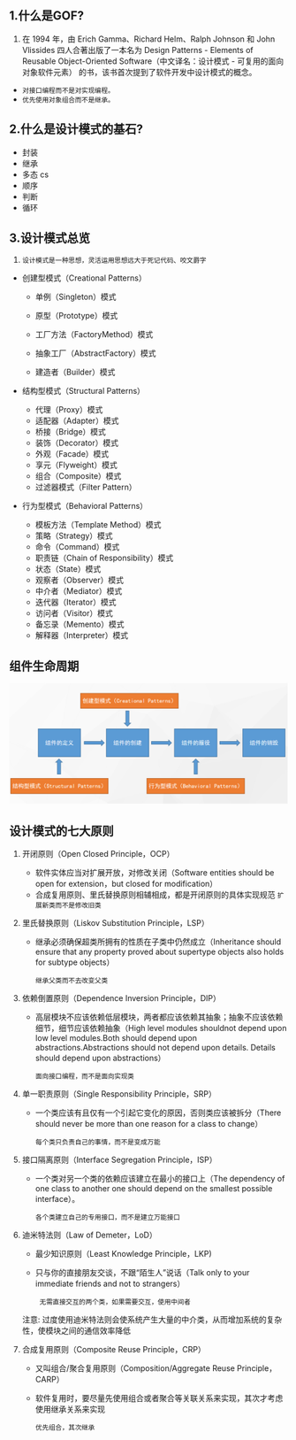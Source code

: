 ## 1.什么是GOF?

1. 在 1994 年，由 Erich Gamma、Richard Helm、Ralph Johnson 和 John Vlissides 四人合著出版了一本名为 Design Patterns - Elements of Reusable Object-Oriented Software（中文译名：设计模式 - 可复用的面向对象软件元素） 的书，该书首次提到了软件开发中设计模式的概念。

  -  `对接口编程而不是对实现编程。`
  -  `优先使用对象组合而不是继承。`

## 2.什么是设计模式的基石?

 - 封装
 - 继承
 - 多态  cs
 - 顺序
 - 判断
 - 循环

## 3.设计模式总览

1. `设计模式是一种思想，灵活运用思想远大于死记代码、咬文爵字`

- 创建型模式（Creational Patterns）

  - 单例（Singleton）模式

  - 原型（Prototype）模式

  - 工厂方法（FactoryMethod）模式

  - 抽象工厂（AbstractFactory）模式

  - 建造者（Builder）模式

    

- 结构型模式（Structural Patterns）
  - 代理（Proxy）模式
  - 适配器（Adapter）模式
  - 桥接（Bridge）模式
  - 装饰（Decorator）模式
  - 外观（Facade）模式
  - 享元（Flyweight）模式
  - 组合（Composite）模式
  - 过滤器模式（Filter Pattern）

- 行为型模式（Behavioral Patterns）
  - 模板方法（Template Method）模式
  - 策略（Strategy）模式
  - 命令（Command）模式
  - 职责链（Chain of Responsibility）模式
  - 状态（State）模式
  - 观察者（Observer）模式
  - 中介者（Mediator）模式
  - 迭代器（Iterator）模式
  - 访问者（Visitor）模式
  - 备忘录（Memento）模式
  - 解释器（Interpreter）模式

## 组件生命周期

![](./images/20220306_1.png)

## 设计模式的七大原则

1. 开闭原则（Open Closed Principle，OCP）
   - 软件实体应当对扩展开放，对修改关闭（Software entities should be open for extension，but closed for modification）
   - 合成复用原则、里氏替换原则相辅相成，都是开闭原则的具体实现规范
       `扩展新类而不是修改旧类`

2. 里氏替换原则（Liskov Substitution Principle，LSP）

   - 继承必须确保超类所拥有的性质在子类中仍然成立（Inheritance should ensure that any property proved about supertype objects also holds for subtype objects）
   
        `继承父类而不去改变父类`

 3. 依赖倒置原则（Dependence Inversion Principle，DIP）

    - 高层模块不应该依赖低层模块，两者都应该依赖其抽象；抽象不应该依赖细节，细节应该依赖抽象（High level modules shouldnot depend upon low level modules.Both should depend upon abstractions.Abstractions should not depend upon details. Details should depend upon abstractions）

      `面向接口编程，而不是面向实现类`

 4. 单一职责原则（Single Responsibility Principle，SRP）

    - 一个类应该有且仅有一个引起它变化的原因，否则类应该被拆分（There should never be more than one reason for a class to change）

       `每个类只负责自己的事情，而不是变成万能`

 5. 接口隔离原则（Interface Segregation Principle，ISP）

    - 一个类对另一个类的依赖应该建立在最小的接口上（The dependency of one class to another one should depend on the smallest possible interface）。

       `各个类建立自己的专用接口，而不是建立万能接口`

 6. 迪米特法则（Law of Demeter，LoD）

    - 最少知识原则（Least Knowledge Principle，LKP)

    - 只与你的直接朋友交谈，不跟“陌生人”说话（Talk only to your immediate friends and not to strangers）

      ` 无需直接交互的两个类，如果需要交互，使用中间者`

    注意:  过度使用迪米特法则会使系统产生大量的中介类，从而增加系统的复杂性，使模块之间的通信效率降低

 7. 合成复用原则（Composite Reuse Principle，CRP）

    -  又叫组合/聚合复用原则（Composition/Aggregate Reuse Principle，CARP）

    - 软件复用时，要尽量先使用组合或者聚合等关联关系来实现，其次才考虑使用继承关系来实现

       `优先组合，其次继承`  
